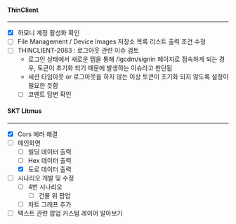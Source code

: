 #### ThinClient
---
- [x] 하모니 계정 활성화 확인
- [ ] File Management / Device Images 저장소 목록 리스트 출력 조건 수정
- [ ] THINCLIENT-2083 : 로그아웃 관련 이슈 검토
	- 로그인 상태에서 새로운 탭을 통해 /lgcdm/signin 페이지로 접속하게 되는 경우,
	  토큰이 초기화 되기 때문에 발생하는 이슈라고 판단됨
	- 세션 타임아웃 or 로그아웃을 하지 않는 이상 토큰이 초기화 되지 않도록 설정이 필요한 듯함
	- [ ] 코멘트 답변 확인

#### SKT Litmus
---
- [x] Cors 에러 해결
- [ ] 메인화면
	- [ ] 빌딩 데이터 출력
	- [ ] Hex 데이터 출력
	- [x] 도로 데이터 출력
- [ ] 시나리오 개발 및 수정
	- [ ] 4번 시나리오
		- [ ] 건물 위 팝업
	- [ ] 차트 그래프 추가
- [ ] 텍스트 관련 팝업 커스텀 레이어 알아보기